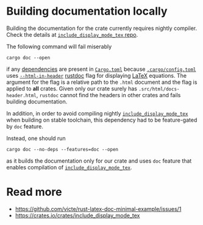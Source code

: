 # Building documentation locally

Building the documentation for the crate currently requires nightly compiler. Check the details at [`include_display_mode_tex` repo][`include_display_mode_tex`].

The following command will fail miserably

```text
cargo doc --open
```

if any [dependencies](https://doc.rust-lang.org/cargo/guide/dependencies.html) are present
in [`Cargo.toml`](https://doc.rust-lang.org/cargo/reference/manifest.html) because
[`.cargo/config.toml`](https://doc.rust-lang.org/cargo/reference/config.html) uses 
[`--html-in-header`](https://doc.rust-lang.org/rustdoc/command-line-arguments.html#--html-in-header-include-more-html-in-head)
[rustdoc](https://doc.rust-lang.org/rustdoc/what-is-rustdoc.html) flag for
displaying [LaTeX](https://en.wikibooks.org/wiki/LaTeX/Mathematics) equations. The argument
for the flag is a relative path to the `.html` document and the flag is applied to **all** crates.
Given only our crate surely has `.src/html/docs-header.html`, `rustdoc` cannot find the headers in
other crates and fails building documentation.

In addition, in order to avoid compiling nightly [`include_display_mode_tex`] when building on stable toolchain, this dependency had to be feature-gated by `doc` feature.

Instead, one should run

```text
cargo doc --no-deps --features=doc --open
```

as it builds the documentation only for our crate and uses `doc` feature that enables compilation of [`include_display_mode_tex`].

# Read more
* https://github.com/victe/rust-latex-doc-minimal-example/issues/1
* https://crates.io/crates/include_display_mode_tex

[`include_display_mode_tex`]: https://github.com/JohnScience/include_display_mode_tex